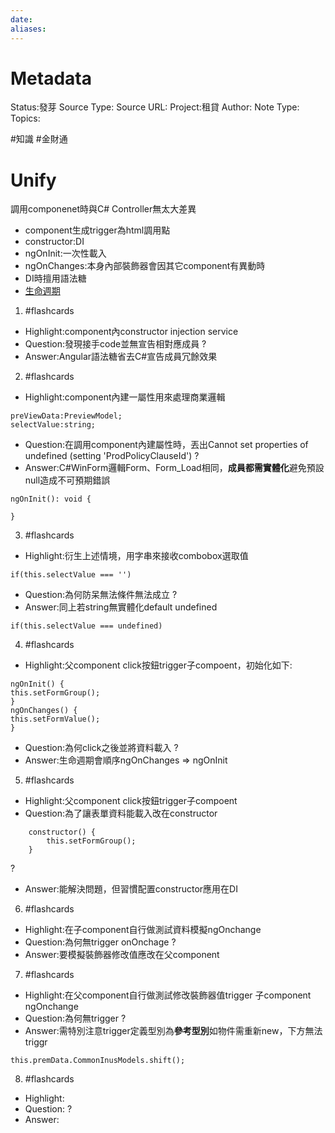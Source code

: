 ```yaml
---
date:
aliases:
---
```

# Metadata
Status:發芽
Source Type:
Source URL:
Project:租貸
Author:
Note Type:
Topics:

#知識 #金財通 
# Unify
調用componenet時與C# Controller無太大差異
- component生成trigger為html調用點
- constructor:DI
- ngOnInit:一次性載入
- ngOnChanges:本身內部裝飾器會因其它component有異動時
- DI時擅用語法糖
- [生命週期](https://ithelp.ithome.com.tw/articles/10231105)




1. #flashcards 
- Highlight:component內constructor injection service
- Question:發現接手code並無宣告相對應成員
?
- Answer:Angular語法糖省去C#宣告成員冗餘效果

2. #flashcards 
- Highlight:component內建一屬性用來處理商業邏輯
```
preViewData:PreviewModel;
selectValue:string;
```
- Question:在調用component內建屬性時，丟出Cannot set properties of undefined (setting 'ProdPolicyClauseId')
?
- Answer:C#WinForm邏輯Form、Form_Load相同，**成員都需實體化**避免預設null造成不可預期錯誤
```
ngOnInit(): void {

}
```

3. #flashcards 
- Highlight:衍生上述情境，用字串來接收combobox選取值
```
if(this.selectValue === '')
```
- Question:為何防呆無法條件無法成立
?
- Answer:同上若string無實體化default undefined
```
if(this.selectValue === undefined)
```

4. #flashcards 
- Highlight:父component click按鈕trigger子compoent，初始化如下:
```
ngOnInit() {
this.setFormGroup();
}
ngOnChanges() {
this.setFormValue();
}
```
- Question:為何click之後並將資料載入
?
- Answer:生命週期會順序ngOnChanges => ngOnInit

5. #flashcards 
- Highlight:父component click按鈕trigger子compoent
- Question:為了讓表單資料能載入改在constructor
```
    constructor() {
        this.setFormGroup();
    }
```
?
- Answer:能解決問題，但習慣配置constructor應用在DI

6. #flashcards 
- Highlight:在子component自行做測試資料模擬ngOnchange
- Question:為何無trigger onOnchage
?
- Answer:要模擬裝飾器修改值應改在父component

7. #flashcards 
- Highlight:在父component自行做測試修改裝飾器值trigger 子component ngOnchange
- Question:為何無trigger
?
- Answer:需特別注意trigger定義型別為**參考型別**如物件需重新new，下方無法triggr
```
this.premData.CommonInusModels.shift();
```
<!--SR:!2023-06-24,3,250-->

8. #flashcards 
- Highlight:
- Question:
?
- Answer:

